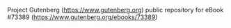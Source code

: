 Project Gutenberg (https://www.gutenberg.org) public repository for eBook #73389 (https://www.gutenberg.org/ebooks/73389)
